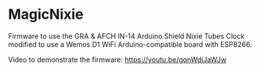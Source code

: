 # MagicNixie
Firmware to use the GRA &amp; AFCH IN-14 Arduino Shield Nixie Tubes Clock modified to use a Wemos D1 WiFi Arduino-compatible board with ESP8266.

Video to demonstrate the firmware: https://youtu.be/gqnWdiJaWJw
